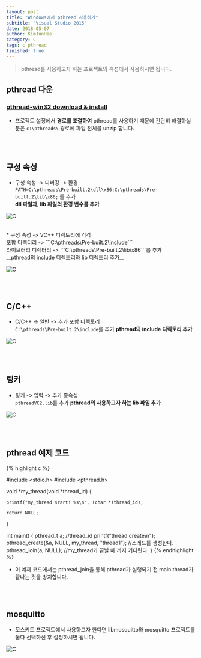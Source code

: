 ```yaml
---
layout: post
title: "Windows에서 pthread 사용하기"
subtitle: "Visual Studio 2015"
date: 2018-05-07
author: KimJunHee
category: C
tags: c pthread
finished: true
---
```


> pthread를 사용하고자 하는 프로젝트의 속성에서 사용하시면 됩니다.

## pthread 다운

### [pthread-win32 download & install](ftp://sourceware.org/pub/pthreads-win32/pthreads-w32-2-9-1-release.zip)

* 프로젝트 설정에서 __경로를 조절하여__ pthread를 사용하기 때문에 간단히 해결하실 분은 ```c:\pthreads\``` 경로에 파일 전체를 unzip 합니다.

<br/><br/>
## 구성 속성

* 구성 속성 -> 디버깅 -> 환경<br/>
```PATH=C:\pthreads\Pre-built.2\dll\x86;C:\pthreads\Pre-built.2\lib\x86;``` 를 추가<br/>
__dll 파일과, lib 파일의 환경 변수를 추가__

![C](/img/c/1/1-env.png)

<br/>
* 구성 속성 -> VC++ 디렉토리에 각각<br/>
포함 디렉터리 -> ```C:\pthreads\Pre-built.2\include```<br/>
라이브러리 디렉터리 -> ```C:\pthreads\Pre-built.2\lib\x86```를 추가<br/>
__pthread의 include 디렉토리와 lib 디렉토리 추가__

![C](/img/c/1/1-dir.png)

<br/><br/>
## C/C++

* C/C++ -> 일반 -> 추가 포함 디렉토리<br/>
```C:\pthreads\Pre-built.2\include```를 추가
__pthread의 include 디렉토리 추가__

![C](/img/c/1/2-dir.png)

<br/><br/>
## 링커

* 링커 -> 입력 -> 추가 종속성<br/>
```pthreadVC2.lib```를 추가
__pthread의 사용하고자 하는 lib 파일 추가__

![C](/img/c/1/3-add.png)

<br/><br/>
## pthread 예제 코드

{% highlight c %}

#include <stdio.h>
#include <pthread.h>

void *my_thread(void *thread_id) {

	printf("my_thread srart! %s\n", (char *)thread_id);

	return NULL;
}

int main() {
	pthread_t a; //thread_id
	printf("thread create\n");
	pthread_create(&a, NULL, my_thread, "thread1");	 //스레드를 생성한다.
	pthread_join(a, NULL); //my_thread가 끝날 때 까지 기다린다.
}
{% endhighlight %}

* 이 예제 코드에서는 pthread_join을 통해 pthread가 실행되기 전 main thread가 끝나는 것을 방지합니다.

<br/><br/>
## mosquitto

* 모스키토 프로젝트에서 사용하고자 한다면 libmosquitto와 mosquitto 프로젝트를 둘다 선택하신 후 설정하시면 됩니다.

![C](/img/c/1/4-config.png)
